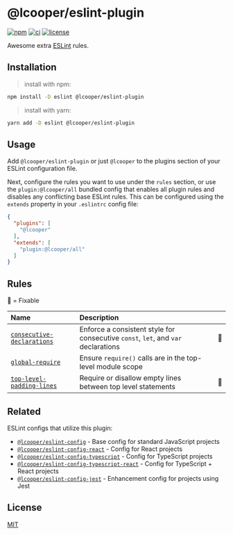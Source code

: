 # @lcooper/eslint-plugin

[![npm](https://img.shields.io/npm/v/@lcooper/eslint-plugin?logo=npm&style=for-the-badge)](https://www.npmjs.com/package/@lcooper/eslint-plugin)
[![ci](https://img.shields.io/github/workflow/status/luciancooper/eslint-configs/CI?logo=github&style=for-the-badge)](https://github.com/luciancooper/eslint-configs/actions/workflows/ci.yml)
[![license](https://img.shields.io/github/license/luciancooper/eslint-configs?color=yellow&style=for-the-badge)](#license)

Awesome extra [ESLint](https://eslint.org) rules.

## Installation

> install with npm:
```bash
npm install -D eslint @lcooper/eslint-plugin
```

> install with yarn:
```bash
yarn add -D eslint @lcooper/eslint-plugin
```

## Usage

Add `@lcooper/eslint-plugin` or just `@lcooper` to the plugins section of your ESLint configuration file.

Next, configure the rules you want to use under the `rules` section, or use the `plugin:@lcooper/all` bundled config that enables all plugin rules and disables any conflicting base ESLint rules. This can be configured using the `extends` property in your `.eslintrc` config file:

```json
{
  "plugins": [
    "@lcooper"
  ],
  "extends": [
    "plugin:@lcooper/all"
  ]
}
```

## Rules

:wrench: = Fixable

| Name | Description | |
| :-- | :-- | :--: |
| [`consecutive-declarations`](docs/rules/consecutive-declarations.md) | Enforce a consistent style for consecutive `const`, `let`, and `var` declarations | :wrench: |
| [`global-require`](docs/rules/global-require.md) | Ensure `require()` calls are in the top-level module scope | |
| [`top-level-padding-lines`](docs/rules/top-level-padding-lines.md) | Require or disallow empty lines between top level statements | :wrench: |

## Related

ESLint configs that utilize this plugin:

 * [`@lcooper/eslint-config`](../eslint-config) - Base config for standard JavaScript projects
 * [`@lcooper/eslint-config-react`](../eslint-config-react) - Config for React projects
 * [`@lcooper/eslint-config-typescript`](../eslint-config-typescript) - Config for TypeScript projects
 * [`@lcooper/eslint-config-typescript-react`](../eslint-config-typescript-react) - Config for TypeScript + React projects
 * [`@lcooper/eslint-config-jest`](../eslint-config-jest) - Enhancement config for projects using Jest

## License

[MIT](LICENSE)
